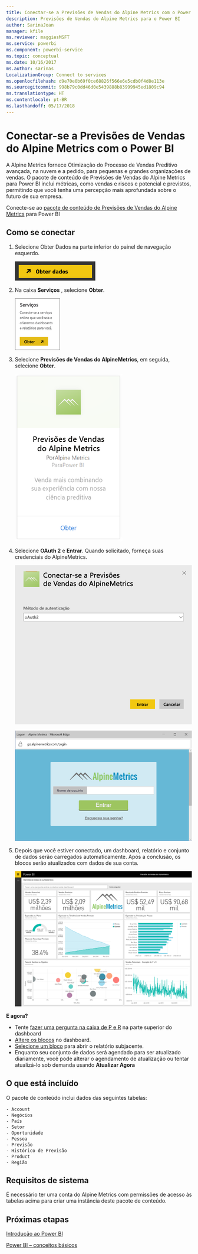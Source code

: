 ```yaml
---
title: Conectar-se a Previsões de Vendas do Alpine Metrics com o Power BI
description: Previsões de Vendas do Alpine Metrics para o Power BI
author: SarinaJoan
manager: kfile
ms.reviewer: maggiesMSFT
ms.service: powerbi
ms.component: powerbi-service
ms.topic: conceptual
ms.date: 10/16/2017
ms.author: sarinas
LocalizationGroup: Connect to services
ms.openlocfilehash: d9e70e0b69f0ce68826f566e6e5cdb0f4d8e113e
ms.sourcegitcommit: 998b79c0dd46d0e5439888b83999945ed1809c94
ms.translationtype: HT
ms.contentlocale: pt-BR
ms.lasthandoff: 05/17/2018
---
```

# <a name="connect-to-alpine-metrics-sales-predictions-with-power-bi"></a>Conectar-se a Previsões de Vendas do Alpine Metrics com o Power BI
A Alpine Metrics fornece Otimização do Processo de Vendas Preditivo avançada, na nuvem e a pedido, para pequenas e grandes organizações de vendas. O pacote de conteúdo de Previsões de Vendas do Alpine Metrics para Power BI inclui métricas, como vendas e riscos e potencial e previstos, permitindo que você tenha uma percepção mais aprofundada sobre o futuro de sua empresa. 

Conecte-se ao [pacote de conteúdo de Previsões de Vendas do Alpine Metrics](https://app.powerbi.com/getdata/services/alpine-metrics) para Power BI

## <a name="how-to-connect"></a>Como se conectar
1. Selecione Obter Dados na parte inferior do painel de navegação esquerdo.  
   
    ![](media/service-connect-to-alpine-metrics/getdata.png)
2. Na caixa **Serviços** , selecione **Obter**.  
   
    ![](media/service-connect-to-alpine-metrics/services.png)
3. Selecione **Previsões de Vendas do AlpineMetrics**, em seguida, selecione **Obter**.  
   
    ![](media/service-connect-to-alpine-metrics/alpine.png)
4. Selecione **OAuth 2** e **Entrar**. Quando solicitado, forneça suas credenciais do AlpineMetrics.
   
    ![](media/service-connect-to-alpine-metrics/creds.png)
   
    ![](media/service-connect-to-alpine-metrics/creds2.png)
5. Depois que você estiver conectado, um dashboard, relatório e conjunto de dados serão carregados automaticamente. Após a conclusão, os blocos serão atualizados com dados de sua conta.
   
    ![](media/service-connect-to-alpine-metrics/dashboard.png)

**E agora?**

* Tente [fazer uma pergunta na caixa de P e R](power-bi-q-and-a.md) na parte superior do dashboard
* [Altere os blocos](service-dashboard-edit-tile.md) no dashboard.
* [Selecione um bloco](service-dashboard-tiles.md) para abrir o relatório subjacente.
* Enquanto seu conjunto de dados será agendado para ser atualizado diariamente, você pode alterar o agendamento de atualização ou tentar atualizá-lo sob demanda usando **Atualizar Agora**

## <a name="whats-included"></a>O que está incluído
O pacote de conteúdo inclui dados das seguintes tabelas:  

    - Account    
    - Negócios    
    - País    
    - Setor    
    - Oportunidade  
    - Pessoa  
    - Previsão    
    - Histórico de Previsão    
    - Product  
    - Região    

## <a name="system-requirements"></a>Requisitos de sistema
É necessário ter uma conta do Alpine Metrics com permissões de acesso às tabelas acima para criar uma instância deste pacote de conteúdo.

## <a name="next-steps"></a>Próximas etapas
[Introdução ao Power BI](service-get-started.md)

[Power BI – conceitos básicos](service-basic-concepts.md)

